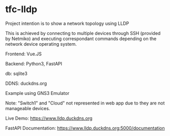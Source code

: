 # tfc-lldp

Project intention is to show a network topology using LLDP

This is achieved by connecting to multiple devices through SSH (provided by Netmiko) and executing correspondant commands depending on the network device operating system.

Frontend: Vue.JS

Backend: Python3, FastAPI

db: sqlite3

DDNS: duckdns.org

Example using GNS3 Emulator


Note: "Switch1" and "Cloud" not represented in web app due to they are not manageable devices.


Live Demo: https://www.lldp.duckdns.org

FastAPI Documentation: https://www.lldp.duckdns.org:5000/documentation


